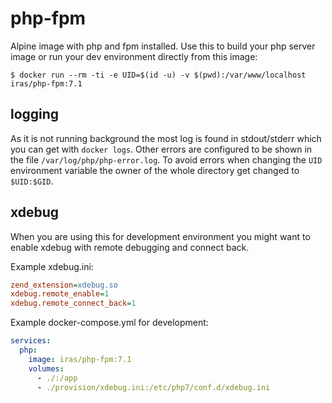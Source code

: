 # php-fpm

Alpine image with php and fpm installed. Use this to build your php server image or run your dev environment directly
from this image:

```console
$ docker run --rm -ti -e UID=$(id -u) -v $(pwd):/var/www/localhost iras/php-fpm:7.1
```

## logging

As it is not running background the most log is found in stdout/stderr which you can get with `docker logs`. Other
errors are configured to be shown in the file `/var/log/php/php-error.log`. To avoid errors when changing the `UID`
environment variable the owner of the whole directory get changed to `$UID:$GID`.

## xdebug

When you are using this for development environment you might want to enable xdebug with remote debugging and connect
back.

Example xdebug.ini:

```ini
zend_extension=xdebug.so
xdebug.remote_enable=1
xdebug.remote_connect_back=1
```

Example docker-compose.yml for development:

```yml
services:
  php:
    image: iras/php-fpm:7.1
    volumes:
      - ./:/app
      - ./provision/xdebug.ini:/etc/php7/conf.d/xdebug.ini
```

